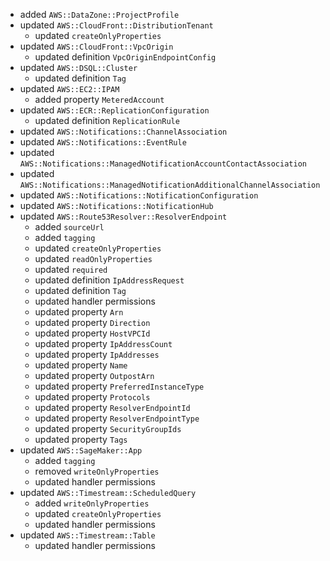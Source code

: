 - added `AWS::DataZone::ProjectProfile`
- updated `AWS::CloudFront::DistributionTenant`
  - updated `createOnlyProperties`
- updated `AWS::CloudFront::VpcOrigin`
  - updated definition `VpcOriginEndpointConfig`
- updated `AWS::DSQL::Cluster`
  - updated definition `Tag`
- updated `AWS::EC2::IPAM`
  - added property `MeteredAccount`
- updated `AWS::ECR::ReplicationConfiguration`
  - updated definition `ReplicationRule`
- updated `AWS::Notifications::ChannelAssociation`
- updated `AWS::Notifications::EventRule`
- updated `AWS::Notifications::ManagedNotificationAccountContactAssociation`
- updated `AWS::Notifications::ManagedNotificationAdditionalChannelAssociation`
- updated `AWS::Notifications::NotificationConfiguration`
- updated `AWS::Notifications::NotificationHub`
- updated `AWS::Route53Resolver::ResolverEndpoint`
  - added `sourceUrl`
  - added `tagging`
  - updated `createOnlyProperties`
  - updated `readOnlyProperties`
  - updated `required`
  - updated definition `IpAddressRequest`
  - updated definition `Tag`
  - updated handler permissions
  - updated property `Arn`
  - updated property `Direction`
  - updated property `HostVPCId`
  - updated property `IpAddressCount`
  - updated property `IpAddresses`
  - updated property `Name`
  - updated property `OutpostArn`
  - updated property `PreferredInstanceType`
  - updated property `Protocols`
  - updated property `ResolverEndpointId`
  - updated property `ResolverEndpointType`
  - updated property `SecurityGroupIds`
  - updated property `Tags`
- updated `AWS::SageMaker::App`
  - added `tagging`
  - removed `writeOnlyProperties`
  - updated handler permissions
- updated `AWS::Timestream::ScheduledQuery`
  - added `writeOnlyProperties`
  - updated `createOnlyProperties`
  - updated handler permissions
- updated `AWS::Timestream::Table`
  - updated handler permissions
